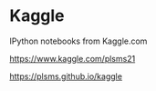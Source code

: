 # Kaggle

IPython notebooks from Kaggle.com

https://www.kaggle.com/plsms21

https://plsms.github.io/kaggle
